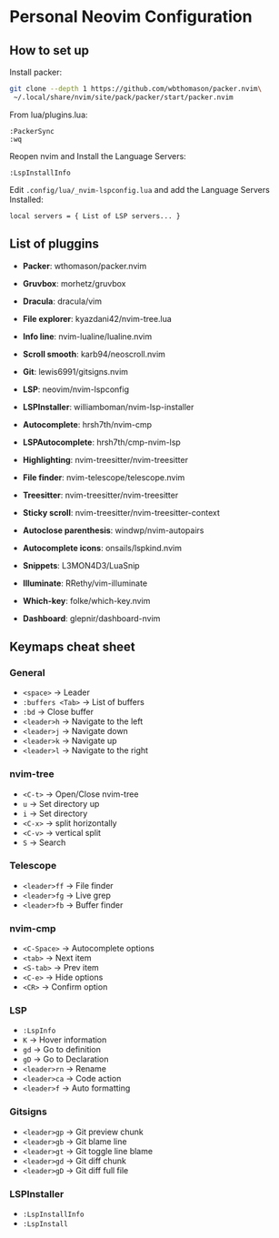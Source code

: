 # Personal Neovim Configuration


## How to set up

Install packer:
```bash
git clone --depth 1 https://github.com/wbthomason/packer.nvim\
 ~/.local/share/nvim/site/pack/packer/start/packer.nvim
```

From lua/plugins.lua:
```
:PackerSync
:wq
```

Reopen nvim and Install the Language Servers:
```
:LspInstallInfo
```

Edit `.config/lua/_nvim-lspconfig.lua` and add the Language Servers Installed:
```
local servers = { List of LSP servers... }
```



## List of pluggins
  * **Packer**: wthomason/packer.nvim

  * **Gruvbox**: morhetz/gruvbox
  * **Dracula**: dracula/vim
  
  * **File explorer**: kyazdani42/nvim-tree.lua
  * **Info line**: nvim-lualine/lualine.nvim
  * **Scroll smooth**: karb94/neoscroll.nvim
  * **Git**: lewis6991/gitsigns.nvim
  * **LSP**: neovim/nvim-lspconfig
  * **LSPInstaller**: williamboman/nvim-lsp-installer
  * **Autocomplete**: hrsh7th/nvim-cmp
  * **LSPAutocomplete**:  hrsh7th/cmp-nvim-lsp
  * **Highlighting**: nvim-treesitter/nvim-treesitter
  * **File finder**: nvim-telescope/telescope.nvim
  * **Treesitter**: nvim-treesitter/nvim-treesitter
  * **Sticky scroll**: nvim-treesitter/nvim-treesitter-context
  * **Autoclose parenthesis**: windwp/nvim-autopairs
  * **Autocomplete icons**: onsails/lspkind.nvim
  * **Snippets**: L3MON4D3/LuaSnip
  * **Illuminate**: RRethy/vim-illuminate
  * **Which-key**: folke/which-key.nvim
  * **Dashboard**: glepnir/dashboard-nvim
  

## Keymaps cheat sheet
### General
  * `<space>` -> Leader
  * `:buffers <Tab>` -> List of buffers
  * `:bd` -> Close buffer
  * `<leader>h` -> Navigate to the left
  * `<leader>j` -> Navigate down
  * `<leader>k` -> Navigate up
  * `<leader>l` -> Navigate to the right

### nvim-tree
  * `<C-t>` -> Open/Close nvim-tree
  * `u` -> Set directory up
  * `i` -> Set directory
  * `<C-x>` -> split horizontally
  * `<C-v>` -> vertical split
  * `S` -> Search

### Telescope
  * `<leader>ff` -> File finder
  * `<leader>fg` -> Live grep
  * `<leader>fb` -> Buffer finder

### nvim-cmp
  * `<C-Space>` -> Autocomplete options
  * `<tab>` -> Next item
  * `<S-tab>` -> Prev item
  * `<C-e>` -> Hide options
  * `<CR>` -> Confirm option

### LSP
  * `:LspInfo`
  * `K` -> Hover information
  * `gd` -> Go to definition
  * `gD` -> Go to Declaration
  * `<leader>rn` -> Rename
  * `<leader>ca` -> Code action
  * `<leader>f` -> Auto formatting


### Gitsigns
  * `<leader>gp` -> Git preview chunk
  * `<leader>gb` -> Git blame line
  * `<leader>gt` -> Git toggle line blame
  * `<leader>gd` -> Git diff chunk
  * `<leader>gD` -> Git diff full file


### LSPInstaller
  * `:LspInstallInfo`
  * `:LspInstall`

